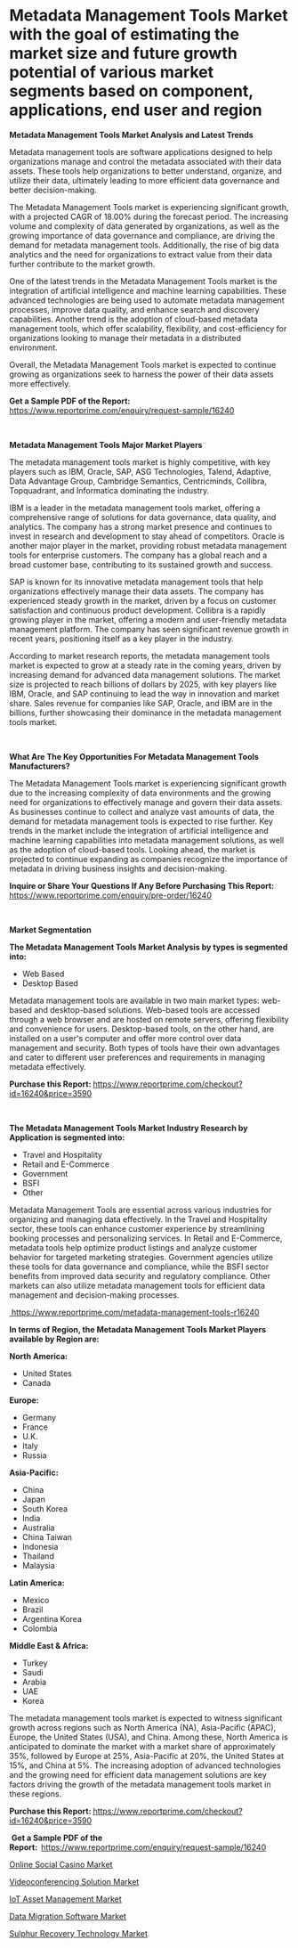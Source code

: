 <p><h1>Metadata Management Tools Market with the goal of estimating the market size and future growth potential of various market segments based on component, applications, end user and region</h1></p><p><strong>Metadata Management Tools Market Analysis and Latest Trends</strong></p>
<p><p>Metadata management tools are software applications designed to help organizations manage and control the metadata associated with their data assets. These tools help organizations to better understand, organize, and utilize their data, ultimately leading to more efficient data governance and better decision-making.</p><p>The Metadata Management Tools market is experiencing significant growth, with a projected CAGR of 18.00% during the forecast period. The increasing volume and complexity of data generated by organizations, as well as the growing importance of data governance and compliance, are driving the demand for metadata management tools. Additionally, the rise of big data analytics and the need for organizations to extract value from their data further contribute to the market growth.</p><p>One of the latest trends in the Metadata Management Tools market is the integration of artificial intelligence and machine learning capabilities. These advanced technologies are being used to automate metadata management processes, improve data quality, and enhance search and discovery capabilities. Another trend is the adoption of cloud-based metadata management tools, which offer scalability, flexibility, and cost-efficiency for organizations looking to manage their metadata in a distributed environment.</p><p>Overall, the Metadata Management Tools market is expected to continue growing as organizations seek to harness the power of their data assets more effectively.</p></p>
<p><strong>Get a Sample PDF of the Report:&nbsp;</strong> <a href="https://www.reportprime.com/enquiry/request-sample/16240">https://www.reportprime.com/enquiry/request-sample/16240</a></p>
<p>&nbsp;</p>
<p><strong>Metadata Management Tools Major Market Players</strong></p>
<p><p>The metadata management tools market is highly competitive, with key players such as IBM, Oracle, SAP, ASG Technologies, Talend, Adaptive, Data Advantage Group, Cambridge Semantics, Centricminds, Collibra, Topquadrant, and Informatica dominating the industry.</p><p>IBM is a leader in the metadata management tools market, offering a comprehensive range of solutions for data governance, data quality, and analytics. The company has a strong market presence and continues to invest in research and development to stay ahead of competitors. Oracle is another major player in the market, providing robust metadata management tools for enterprise customers. The company has a global reach and a broad customer base, contributing to its sustained growth and success.</p><p>SAP is known for its innovative metadata management tools that help organizations effectively manage their data assets. The company has experienced steady growth in the market, driven by a focus on customer satisfaction and continuous product development. Collibra is a rapidly growing player in the market, offering a modern and user-friendly metadata management platform. The company has seen significant revenue growth in recent years, positioning itself as a key player in the industry.</p><p>According to market research reports, the metadata management tools market is expected to grow at a steady rate in the coming years, driven by increasing demand for advanced data management solutions. The market size is projected to reach billions of dollars by 2025, with key players like IBM, Oracle, and SAP continuing to lead the way in innovation and market share. Sales revenue for companies like SAP, Oracle, and IBM are in the billions, further showcasing their dominance in the metadata management tools market.</p></p>
<p>&nbsp;</p>
<p><strong>What Are The Key Opportunities For Metadata Management Tools Manufacturers?</strong></p>
<p><p>The Metadata Management Tools market is experiencing significant growth due to the increasing complexity of data environments and the growing need for organizations to effectively manage and govern their data assets. As businesses continue to collect and analyze vast amounts of data, the demand for metadata management tools is expected to rise further. Key trends in the market include the integration of artificial intelligence and machine learning capabilities into metadata management solutions, as well as the adoption of cloud-based tools. Looking ahead, the market is projected to continue expanding as companies recognize the importance of metadata in driving business insights and decision-making.</p></p>
<p><strong>Inquire or Share Your Questions If Any Before Purchasing This Report:</strong> <a href="https://www.reportprime.com/enquiry/pre-order/16240">https://www.reportprime.com/enquiry/pre-order/16240</a></p>
<p>&nbsp;</p>
<p><strong>Market Segmentation</strong></p>
<p><strong>The Metadata Management Tools Market Analysis by types is segmented into:</strong></p>
<p><ul><li>Web Based</li><li>Desktop Based</li></ul></p>
<p><p>Metadata management tools are available in two main market types: web-based and desktop-based solutions. Web-based tools are accessed through a web browser and are hosted on remote servers, offering flexibility and convenience for users. Desktop-based tools, on the other hand, are installed on a user's computer and offer more control over data management and security. Both types of tools have their own advantages and cater to different user preferences and requirements in managing metadata effectively.</p></p>
<p><strong>Purchase this Report:&nbsp;</strong><a href="https://www.reportprime.com/checkout?id=16240&price=3590">https://www.reportprime.com/checkout?id=16240&price=3590</a></p>
<p>&nbsp;</p>
<p><strong>The Metadata Management Tools Market Industry Research by Application is segmented into:</strong></p>
<p><ul><li>Travel and Hospitality</li><li>Retail and E-Commerce</li><li>Government</li><li>BSFI</li><li>Other</li></ul></p>
<p><p>Metadata Management Tools are essential across various industries for organizing and managing data effectively. In the Travel and Hospitality sector, these tools can enhance customer experience by streamlining booking processes and personalizing services. In Retail and E-Commerce, metadata tools help optimize product listings and analyze customer behavior for targeted marketing strategies. Government agencies utilize these tools for data governance and compliance, while the BSFI sector benefits from improved data security and regulatory compliance. Other markets can also utilize metadata management tools for efficient data management and decision-making processes.</p></p>
<p><a href="https://www.reportprime.com/metadata-management-tools-r16240">&nbsp;https://www.reportprime.com/metadata-management-tools-r16240</a></p>
<p><strong>In terms of Region, the Metadata Management Tools Market Players available by Region are:</strong></p>
<p>
    <p> <strong> North America: </strong>
        <ul>
            <li>United States</li>
            <li>Canada</li>
        </ul>
        </p> 
    <p> <strong> Europe: </strong>
        <ul>
            <li>Germany</li>
            <li>France</li>
            <li>U.K.</li>
            <li>Italy</li>
            <li>Russia</li>
        </ul>
        </p> 
    <p> <strong> Asia-Pacific: </strong>
        <ul>
            <li>China</li>
            <li>Japan</li>
            <li>South Korea</li>
            <li>India</li>
            <li>Australia</li>
            <li>China Taiwan</li>
            <li>Indonesia</li>
            <li>Thailand</li>
            <li>Malaysia</li>
        </ul>
        </p> 
    <p> <strong> Latin America: </strong>
        <ul>
            <li>Mexico</li>
            <li>Brazil</li>
            <li>Argentina Korea</li>
            <li>Colombia</li>
        </ul>
        </p> 
    <p> <strong> Middle East & Africa: </strong>
        <ul>
            <li>Turkey</li>
            <li>Saudi</li>
            <li>Arabia</li>
            <li>UAE</li>
            <li>Korea</li>
        </ul>
    </p>
    </p>
<p><p>The metadata management tools market is expected to witness significant growth across regions such as North America (NA), Asia-Pacific (APAC), Europe, the United States (USA), and China. Among these, North America is anticipated to dominate the market with a market share of approximately 35%, followed by Europe at 25%, Asia-Pacific at 20%, the United States at 15%, and China at 5%. The increasing adoption of advanced technologies and the growing need for efficient data management solutions are key factors driving the growth of the metadata management tools market in these regions.</p></p>
<p><strong>Purchase this Report: </strong><a href="https://www.reportprime.com/checkout?id=16240&price=3590">https://www.reportprime.com/checkout?id=16240&price=3590</a></p>
<p>&nbsp;<strong>Get a Sample PDF of the Report:&nbsp;&nbsp;</strong><a href="https://www.reportprime.com/enquiry/request-sample/16240">https://www.reportprime.com/enquiry/request-sample/16240</a></p>
<p><strong></strong></p>
<p><p><a href="https://medium.com/@judypierce2022/insights-into-the-online-social-casino-market-size-which-is-expanding-with-a-12-6-f687e4a9e973">Online Social Casino Market</a></p><p><a href="https://medium.com/@woods76241/videoconferencing-solution-market-size-share-analysis-growth-trends-forecasts-2024-2031-a59e98edd466">Videoconferencing Solution Market</a></p><p><a href="https://medium.com/@woods76241/iot-asset-management-market-size-growth-and-industry-analysis-by-market-segmentation-and-regional-635e1f82b5a1">IoT Asset Management Market</a></p><p><a href="https://medium.com/@woods76241/global-data-migration-software-market-size-share-analysis-by-product-type-by-application-by-f2de748fa00a">Data Migration Software Market</a></p><p><a href="https://github.com/zzflqewx24/Market-Research-Report-List-1/blob/main/sulphur-recovery-technology-market.md">Sulphur Recovery Technology Market</a></p></p>